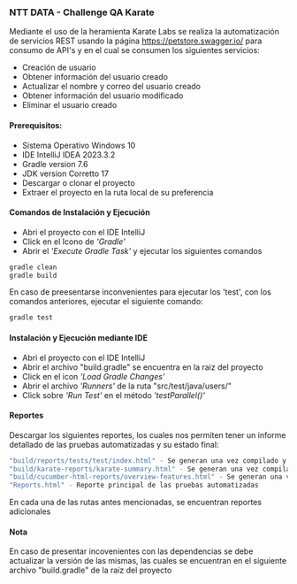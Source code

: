 ### NTT DATA - Challenge QA Karate

Mediante el uso de la heramienta Karate Labs se realiza la automatización de servicios REST usando la página https://petstore.swagger.io/ para consumo de API's y en el cual se consumen los siguientes servicios:
- Creación de usuario
- Obtener información del usuario creado
- Actualizar el nombre y correo del usuario creado
- Obtener información del usuario modificado
- Eliminar el usuario creado

#### Prerequisitos:
- Sistema Operativo Windows 10
- IDE IntelliJ IDEA 2023.3.2
- Gradle version 7.6
- JDK version Corretto 17
- Descargar o clonar el proyecto
- Extraer el proyecto en la ruta local de su preferencia

#### Comandos de Instalación y Ejecución
- Abri el proyecto con el IDE IntelliJ
- Click en el Icono de *'Gradle'*
- Abrir el *'Execute Gradle Task'*  y ejecutar los siguientes comandos

```bash
gradle clean
gradle build
```
En caso de preesentarse inconvenientes para ejecutar los 'test', con los comandos anteriores, ejecutar el siguiente comando:
```bash
gradle test
```

#### Instalación y Ejecución mediante IDE
- Abri el proyecto con el IDE IntelliJ
- Abrir el archivo "build.gradle" se encuentra en la raiz del proyecto
- Click en el icon *'Load Gradle Changes'*
- Abrir el archivo *'Runners'* de la ruta "src/test/java/users/"
- Click sobre *'Run Test'* en el método *'testParallel()'*

#### Reportes
Descargar los siguientes reportes, los cuales nos permiten tener un informe detallado de las pruebas automatizadas y su estado final:
```bash
"build/reports/tests/test/index.html" - Se generan una vez compilado y ejecutados los test
"build/karate-reports/karate-summary.html" - Se generan una vez compilado y ejecutados los test
"build/cucumber-html-reports/overview-features.html" - Se generan una vez compilado y ejecutados los test
"Reports.html" - Reporte principal de las pruebas automatizadas
```

En cada una de las rutas antes mencionadas, se encuentran reportes adicionales

#### Nota
En caso de presentar incovenientes con las dependencias se debe actualizar la versión de las mismas, las cuales se encuentran en el siguiente archivo "build.gradle" de la raíz del proyecto